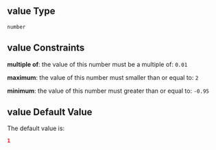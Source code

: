 ## value Type

`number`

## value Constraints

**multiple of**: the value of this number must be a multiple of: `0.01`

**maximum**: the value of this number must smaller than or equal to: `2`

**minimum**: the value of this number must greater than or equal to: `-0.95`

## value Default Value

The default value is:

```json
1
```

